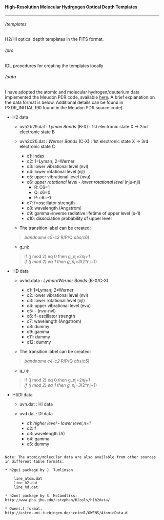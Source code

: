 #### High-Resolution Molecular Hydrgogen Optical Depth Templates
-----------------

###### /templates


H2/HI optical depth templates in the FITS format.

###### /pro

IDL prcoedures for creating the templates locally

###### /data

I have adopted the atomic and molecular hydrogen/deuterium data implemented the Meudon PDR code,
available [here](http://pdr.obspm.fr/).
A brief explanation on the data format is below. Additional details can be found in PXDR_INITIAL.f90 found in the Meudon PDR source code).

* H2 data

  - uvh2b29.dat : *Lyman Bands* (B-X)  :   1st electronic state X -> 2nd electronic state B
  - uvh2c20.dat : *Werner Bands* (C-X) :   1st electronic state X -> 3rd electronic state C

    * c1:     Index
    * c2:     1=Lyman;  2=Werner
    * c3:     lower vibrational level (nvl)
    * c4:     lower rotational level (njl)
    * c5:     upper vibrational level (nvu)
    * c6:     *upper rotational level*  -  *lower rotational level* (nju-njl)
      * R: C6=1
      * Q: c6=0
      * P: c6=-1
    * c7:     f=oscillator strength
    * c8:     wavelength (Angstrom)
    * c9:     gamma=inverse radiative lifetime of upper level (s-1)
    * c10:    dissociation probability of upper level

   - The transition label can be created: 
   
    > *bandname* *c5*-*c3* R/P/Q *abs(c6)*
    
   - g_nj: 

    >if (j mod 2) eq 0 then g_nj=2*nj+1  
    >if (j mod 2) eq 1 then g_nj=3*(2*nj+1)  

* HD data

  - uvhd.data : *Lyman/Werner Bands* (B-X/C-X)
    * c1:     1=Lyman;  2=Werner
    * c2:     lower vibrational level (nvl)
    * c3:     lower rotational level (njl)
    * c4:     upper vibrational level (nvu)
    * c5:     <upper rotational level>  -  <lower rotational level> (nvu-nvl)
    * c6:     f=oscillator strength
    * c7:     wavelength (Angstrom)
    * c8:     dummy
    * c9:     gamma
    * c11:    dummy
    * c12:    dummy

  - The transition label can be created:
  > *bandname* *c4*-*c2* R/P/Q *abs(c5)*

  - g_nj:

  > if (j mod 2) eq 0 then g_nj=2*nj+1  
  > if (j mod 2) eq 1 then g_nj=3*(2*nj+1)

* HI/DI data

  - uvh.dat : HI data
  - uvd.dat : DI data

    * c1:     *higher level* - *lower level,n=1*
    * c2:     f
    * c3:     wavelength (A)
    * c4:     gamma
    * c5:     dummy


```

Note: The atomic/molecular data are also available from other sources in different table formats:

* h2gui package by J. Tumlinson

    line_atom.dat
    line_h2.dat
    line_hd.dat

* h2ool package by S. McCandliss:
http://www.pha.jhu.edu/~stephan/H2ools/h1h2data/

* Owens.f format:
http://astro.uni-tuebingen.de/~reindl/OWENS/AtomicData.d

```
